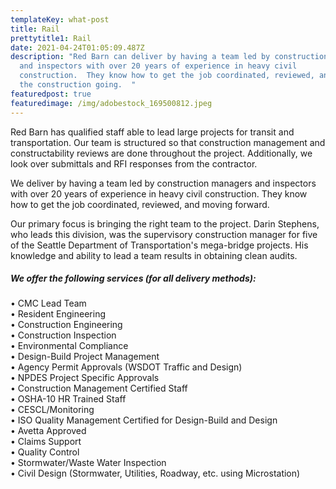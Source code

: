 ```yaml
---
templateKey: what-post
title: Rail
prettytitle1: Rail
date: 2021-04-24T01:05:09.487Z
description: "Red Barn can deliver by having a team led by construction managers
  and inspectors with over 20 years of experience in heavy civil
  construction.  They know how to get the job coordinated, reviewed, and keeping
  the construction going.  "
featuredpost: true
featuredimage: /img/adobestock_169500812.jpeg
---
```

Red Barn has qualified staff able to lead large projects for transit and transportation. Our team is structured so that construction management and constructability reviews are done throughout the project. Additionally, we look over submittals and RFI responses from the contractor.

We deliver by having a team led by construction managers and inspectors with over 20 years of experience in heavy civil construction. They know how to get the job coordinated, reviewed, and moving forward.

Our primary focus is bringing the right team to the project. Darin Stephens, who leads this division, was the supervisory construction manager for five of the Seattle Department of Transportation's mega-bridge projects. His knowledge and ability to lead a team results in obtaining clean audits.

##### **We offer the following services (for all delivery methods):**

•	CMC Lead Team  
•	Resident Engineering  
•	Construction Engineering  
•	Construction Inspection  
•	Environmental Compliance  
•	Design-Build Project Management  
•	Agency Permit Approvals (WSDOT Traffic and Design)  
•	NPDES Project Specific Approvals  
•	Construction Management Certified Staff  
•	OSHA-10 HR Trained Staff  
•	CESCL/Monitoring  
•	ISO Quality Management Certified for Design-Build and Design  
•	Avetta Approved  
•	Claims Support  
•	Quality Control  
•	Stormwater/Waste Water Inspection  
•	Civil Design (Stormwater, Utilities, Roadway, etc. using Microstation)